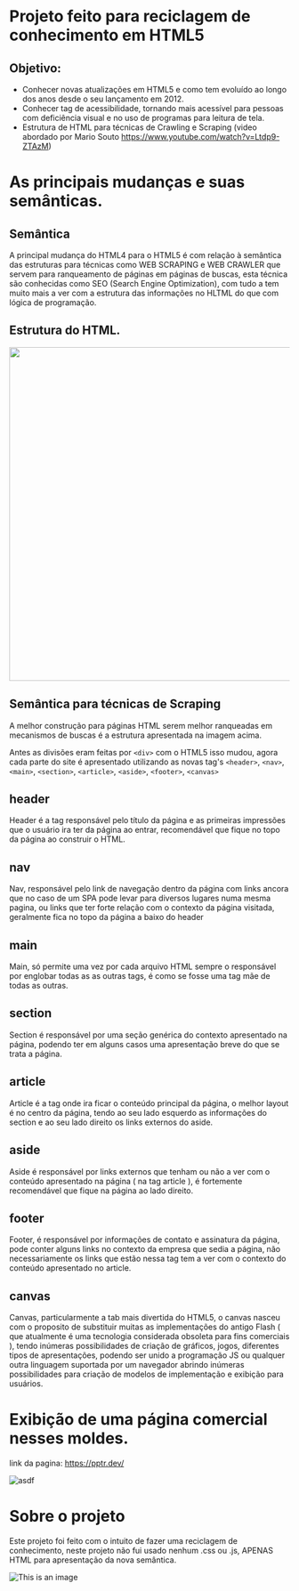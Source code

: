 # Projeto feito para reciclagem de conhecimento em HTML5
## Objetivo:
- Conhecer novas atualizações em HTML5 e como tem evoluído ao longo dos anos desde o seu lançamento em 2012.
- Conhecer tag de acessibilidade, tornando mais acessível para pessoas com deficiência visual e no uso de programas para leitura de tela.
- Estrutura de HTML para técnicas de Crawling e Scraping (video abordado por Mario Souto https://www.youtube.com/watch?v=Ltdp9-ZTAzM)

# As principais mudanças e suas semânticas.
## Semântica

A principal mudança do HTML4 para o HTML5 é com relação à semântica das estruturas para técnicas como WEB SCRAPING e WEB CRAWLER que servem para ranqueamento de páginas em páginas de buscas, esta técnica são conhecidas como SEO (Search Engine Optimization), com tudo a tem muito mais a ver com a estrutura das informações no HLTML do que com lógica de programação.

## Estrutura do HTML.

 <img src="https://user-images.githubusercontent.com/6175226/210110149-7ecbb65b-6242-409a-807b-ed16acf91a9c.jpg" width="600" align="">

## Semântica para técnicas de Scraping

A melhor construção para páginas HTML serem melhor ranqueadas em mecanismos de buscas é a estrutura apresentada na imagem acima.

Antes as divisões eram feitas por ```<div>``` com o HTML5 isso mudou, agora cada parte do site é apresentado utilizando as novas tag's ```<header>```, ```<nav>```, ```<main>```, ```<section>```, ```<article>```, ```<aside>```, ```<footer>```, ```<canvas>```

## header

Header é a tag responsável pelo título da página e as primeiras impressões que o usuário ira ter da página ao entrar, recomendável que fique no topo da página ao construir o HTML.

## nav

Nav, responsável pelo link de navegação dentro da página com links ancora que no caso de um SPA pode levar para diversos lugares numa mesma pagina, ou links que ter forte relação com o contexto da página visitada, geralmente fica no topo da página a baixo do header

## main

Main, só permite uma vez por cada arquivo HTML sempre o responsável por englobar todas as as outras tags, é como se fosse uma tag mãe de todas as outras.

## section

Section é responsável por uma seção genérica do contexto apresentado na página, podendo ter em alguns casos uma apresentação breve do que se trata a página.

## article

Article é a tag onde ira ficar o conteúdo principal da página, o melhor layout é no centro da página, tendo ao seu lado esquerdo as informações do section e ao seu lado direito os links externos do aside.

## aside

Aside é responsável por links externos que tenham ou não a ver com o conteúdo apresentado na página ( na tag article ), é fortemente recomendável que fique na página ao lado direito.

## footer

Footer, é responsável por informações de contato e assinatura da página, pode conter alguns links no contexto da empresa que sedia a página, não necessariamente os links que estão nessa tag tem a ver com o contexto do conteúdo apresentado no article.

## canvas

Canvas, particularmente a tab mais divertida do HTML5, o canvas nasceu com o proposito de substituir muitas as implementações do antigo Flash ( que atualmente é uma tecnologia considerada obsoleta para fins comerciais ), tendo inúmeras possibilidades de criação de gráficos, jogos, diferentes tipos de apresentações, podendo ser unido a programação JS ou qualquer outra linguagem suportada por um navegador abrindo inúmeras possibilidades para criação de modelos de implementação e exibição para usuários.


# Exibição de uma página comercial nesses moldes.

link da pagina: https://pptr.dev/

![asdf](https://user-images.githubusercontent.com/6175226/210113744-b5c86ba2-6755-43b3-a26c-2ddbaa24ad88.png)

# Sobre o projeto
Este projeto foi feito com o intuito de fazer uma reciclagem de conhecimento, neste projeto não fui usado nenhum .css ou .js, APENAS HTML para apresentação da nova semântica.

![This is an image](https://myoctocat.com/assets/images/base-octocat.svg)
